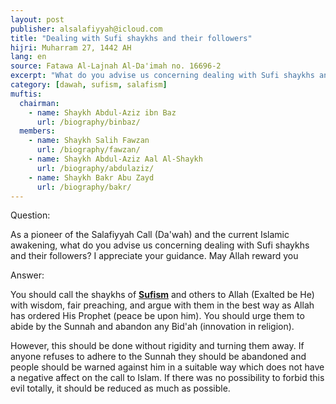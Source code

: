 ```yaml
---
layout: post
publisher: alsalafiyyah@icloud.com
title: "Dealing with Sufi shaykhs and their followers"
hijri: Muharram 27, 1442 AH
lang: en
source: Fatawa Al-Lajnah Al-Da'imah no. 16696-2
excerpt: "What do you advise us concerning dealing with Sufi shaykhs and their followers?"
category: [dawah, sufism, salafism]
muftis:
  chairman: 
    - name: Shaykh Abdul-Aziz ibn Baz
      url: /biography/binbaz/
  members: 
    - name: Shaykh Salih Fawzan
      url: /biography/fawzan/
    - name: Shaykh Abdul-Aziz Aal Al-Shaykh
      url: /biography/abdulaziz/
    - name: Shaykh Bakr Abu Zayd
      url: /biography/bakr/
---
```



Question:

As a pioneer of the Salafiyyah Call (Da'wah) and the current Islamic awakening, what do you advise us concerning dealing with Sufi shaykhs and their followers? I appreciate your guidance. May Allah reward you
 
Answer:

You should call the shaykhs of [**Sufism**](/sufism/) and others to Allah (Exalted be He) with wisdom, fair preaching, and argue with them in the best way as Allah has ordered His Prophet (peace be upon him). You should urge them to abide by the Sunnah and abandon any Bid'ah (innovation in religion). 

However, this should be done without rigidity and turning them away. If anyone refuses to adhere to the Sunnah they should be abandoned and people should be warned against him in a suitable way which does not have a negative affect on the call to Islam. If there was no possibility to forbid this evil totally, it should be reduced as much as possible.
